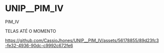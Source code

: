 # UNIP__PIM_IV
PIM_IV

TELAS ATÉ O MOMENTO



https://github.com/CassioJhones/UNIP__PIM_IV/assets/56178855/89d23fc3-fe32-4936-90dc-c9992c672fe6

